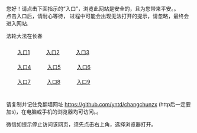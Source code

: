 您好！请点击下面指示的“入口”，浏览此网站是安全的，且为您带来平安。。 <br/>
点击入口后，请耐心等待， 过程中可能会出现无法打开的提示，请忽略，最终会进入网站. </br>

法轮大法在长春<br/>
<div style="padding:10px"><a style="margin:20px" target="_blank" href="https://d3531g3bagbzbr.cloudfront.net/2Qpsp?xzuypap" id="ccLink1" rel="nofollow">入口1</a> <a target="_blank" style="margin:20px" href="https://d2jiunt3hj91lx.cloudfront.net/2Qpsp?vvokqrq" id="ccLink2" rel="nofollow">入口2</a> <a style="margin:20px" target="_blank" href="https://d3fm70bnem7ufg.cloudfront.net/2Qpsp?mxcuij" id="ccLink3" rel="nofollow">入口3</a></div>

<div style="padding:10px" ><a style="margin:20px" target="_blank" href="https://d3531g3bagbzbr.cloudfront.net/2Qpsp?xzuypap" id="ccLink4" rel="nofollow">入口4</a> <a style="margin:20px" href="https://d2jiunt3hj91lx.cloudfront.net/2Qpsp?vvokqrq" target="_blank" id="ccLink5" rel="nofollow">入口5</a> <a style="margin:20px" href="https://d3fm70bnem7ufg.cloudfront.net/2Qpsp?mxcuij" target="_blank" id="ccLink6" rel="nofollow">入口6</a></div>

<div style="padding:10px"><a style="margin:20px" target="_blank" href="https://d3531g3bagbzbr.cloudfront.net/2Qpsp?xzuypap" id="ccLink7" rel="nofollow">入口7</a> <a style="margin:20px" href="https://d2jiunt3hj91lx.cloudfront.net/2Qpsp?vvokqrq" target="_blank" id="ccLink8" rel="nofollow">入口8</a> <a style="margin:20px" target="_blank" href="https://d3fm70bnem7ufg.cloudfront.net/2Qpsp?mxcuij" id="ccLink9" rel="nofollow">入口9</a></div>

<br/>



请复制并记住免翻墙网址 https://github.com/yntd/changchunzx (http后一定要加s)，在电脑或手机的浏览器均可访问。。<br/>

微信如提示停止访问该网页，须先点击右上角，选择浏览器打开。
